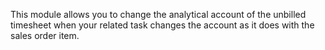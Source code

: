 This module allows you to change the analytical account of the unbilled timesheet when your
related task changes the account as it does with the sales order item.
